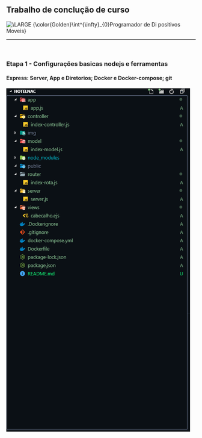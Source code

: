 ## Trabalho de conclução de curso 
  <img src="https://latex.codecogs.com/svg.latex?\inline&space;\LARGE&space;{\color{Golden}\int^{\infty}_{0}Programador&space;de&space;Di&space;positivos&space;Moveis}" title="\LARGE {\color{Golden}\int^{\infty}_{0}Programador de Di positivos Moveis}" />

<hr/><br/>


### Etapa 1 - Configurações basicas nodejs e ferramentas
####  Express: Server, App e Diretorios; Docker e Docker-compose; git 
![](./img/myTemplateMVC.png)
